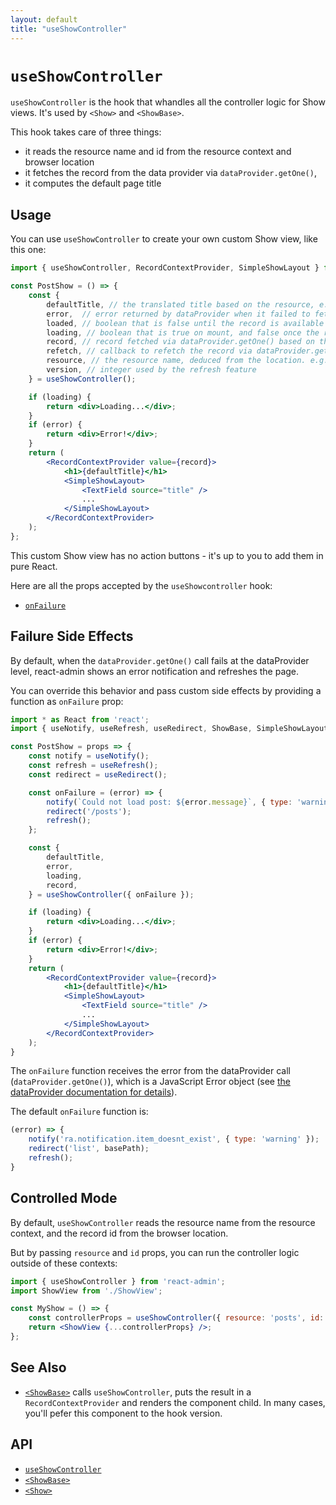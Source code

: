 ```yaml
---
layout: default
title: "useShowController"
---
```


# `useShowController`

`useShowController` is the hook that whandles all the controller logic for Show views. It's used by `<Show>` and `<ShowBase>`.

This hook takes care of three things:

- it reads the resource name and id from the resource context and browser location
- it fetches the record from the data provider via `dataProvider.getOne()`,
- it computes the default page title

## Usage

You can use `useShowController` to create your own custom Show view, like this one:

```jsx
import { useShowController, RecordContextProvider, SimpleShowLayout } from 'react-admin';

const PostShow = () => {
    const {
        defaultTitle, // the translated title based on the resource, e.g. 'Post #123'
        error,  // error returned by dataProvider when it failed to fetch the record. Useful if you want to adapt the view instead of just showing a notification using the `onFailure` side effect.
        loaded, // boolean that is false until the record is available
        loading, // boolean that is true on mount, and false once the record was fetched
        record, // record fetched via dataProvider.getOne() based on the id from the location
        refetch, // callback to refetch the record via dataProvider.getOne()
        resource, // the resource name, deduced from the location. e.g. 'posts'
        version, // integer used by the refresh feature
    } = useShowController();

    if (loading) {
        return <div>Loading...</div>;
    }
    if (error) {
        return <div>Error!</div>;
    }
    return (
        <RecordContextProvider value={record}>
            <h1>{defaultTitle}</h1>
            <SimpleShowLayout>
                <TextField source="title" />
                ...
            </SimpleShowLayout>
        </RecordContextProvider>
    );
};
```

This custom Show view has no action buttons - it's up to you to add them in pure React.

Here are all the props accepted by the `useShowcontroller` hook:

* [`onFailure`](#failure-side-effects)

## Failure Side Effects

By default, when the `dataProvider.getOne()` call fails at the dataProvider level, react-admin shows an error notification and  refreshes the page.

You can override this behavior and pass custom side effects by providing a function as `onFailure` prop:

```jsx
import * as React from 'react';
import { useNotify, useRefresh, useRedirect, ShowBase, SimpleShowLayout } from 'react-admin';

const PostShow = props => {
    const notify = useNotify();
    const refresh = useRefresh();
    const redirect = useRedirect();

    const onFailure = (error) => {
        notify(`Could not load post: ${error.message}`, { type: 'warning' });
        redirect('/posts');
        refresh();
    };

    const {
        defaultTitle,
        error,
        loading,
        record,
    } = useShowController({ onFailure });

    if (loading) {
        return <div>Loading...</div>;
    }
    if (error) {
        return <div>Error!</div>;
    }
    return (
        <RecordContextProvider value={record}>
            <h1>{defaultTitle}</h1>
            <SimpleShowLayout>
                <TextField source="title" />
                ...
            </SimpleShowLayout>
        </RecordContextProvider>
    );
}
```

The `onFailure` function receives the error from the dataProvider call (`dataProvider.getOne()`), which is a JavaScript Error object (see [the dataProvider documentation for details](./DataProviders.md#error-format)).

The default `onFailure` function is:

```jsx
(error) => {
    notify('ra.notification.item_doesnt_exist', { type: 'warning' });
    redirect('list', basePath);
    refresh();
}
```

## Controlled Mode

By default, `useShowController` reads the resource name from the resource context, and the record id from the browser location.

But by passing `resource` and `id` props, you can run the controller logic outside of these contexts:

```jsx
import { useShowController } from 'react-admin';
import ShowView from './ShowView';

const MyShow = () => {
    const controllerProps = useShowController({ resource: 'posts', id: 1234 });
    return <ShowView {...controllerProps} />;
};
```

## See Also

* [`<ShowBase>`](./ShowBase.md) calls `useShowController`, puts the result in a `RecordContextProvider` and renders the component child. In many cases, you'll pefer this component to the hook version.

## API

* [`useShowController`]
* [`<ShowBase>`]
* [`<Show>`]

[`useShowController`]: https://github.com/marmelab/react-admin/blob/master/packages/ra-core/src/controller/show/useShowController.ts
[`<ShowBase>`]: https://github.com/marmelab/react-admin/blob/master/packages/ra-core/src/controller/show/ShowBase.tsx
[`<Show>`]: https://github.com/marmelab/react-admin/blob/master/packages/ra-ui-materialui/src/detail/Show.tsx
